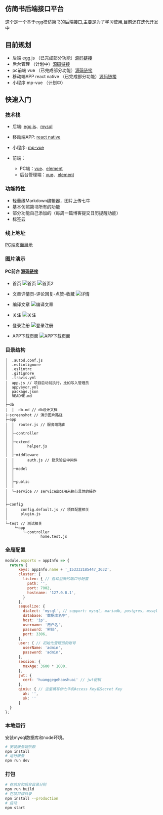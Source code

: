 ## 仿简书后端接口平台

这个是一个基于egg模仿简书的后端接口,主要是为了学习使用,目前还在迭代开发中

## 目前规划

- 后端 egg.js （已完成部分功能）[源码链接](https://github.com/jieyuanfei/jianshu-egg-api)
- 后台管理 （计划中）[源码链接](https://github.com/jieyuanfei/jianshu-egg-api)
- pc前端 vue （已完成部分功能）[源码链接](https://github.com/jieyuanfei/jianshu-vue-pc)
- 移动端APP react native （已完成部分功能）[源码链接](https://github.com/jieyuanfei/jianshu-react-mobile)
- 小程序 mp-vue （计划中）

## 快速入门

### 技术栈

- 后端: [egg.js](https://eggjs.org/zh-cn/)、[mysql](http://www.runoob.com/mysql/mysql-tutorial.html)

- 移动端APP: [react native](https://reactnative.cn/)

- 小程序: [mp-vue](https://reactnative.cn/)

- 前端：
  - PC端：[vue](https://cn.vuejs.org/)、[element](http://element-cn.eleme.io/#/zh-CN)
  - 后台管理端：[vue](https://cn.vuejs.org/)、[element](http://element-cn.eleme.io/#/zh-CN)

### 功能特性

- 轻量级Markdown编辑器，图片上传七牛
- 基本仿照简书所有的功能
- 部分功能自己添加的（每周一篇博客提交日历提醒功能）
- 标签云
### 线上地址
  [PC端页面展示](http://39.108.125.74/jianshu/#/)
### 图片演示
#### PC前台 [源码链接](https://github.com/jieyuanfei/jianshu-vue-pc)

 - 首页
 ![首页](./screenshot/home.gif)
 ![首页2](./screenshot/home2.gif)

 - 文章详情页-评论回复-点赞-收藏
  ![详情](./screenshot/detail.gif)

 - 编译文章
  ![编译文章](./screenshot/write.gif)

 - 关注
  ![关注](./screenshot/follow.gif)

 - 登录注册
  ![登录注册](./screenshot/sign.gif)

 - APP下载页面
  ![APP下载页面](./screenshot/introduce.gif)
### 目录结构

```
│  .autod.conf.js
│  .eslintignore
│  .eslintrc
│  .gitignore
│  .travis.yml
│  app.js // 项目启动前执行，比如写入管理员
│  appveyor.yml
│  package.json
│  README.md
│
├─db
│  │  db.md // db设计文档
├─screenshot // 演示图片路径
├─app
│  │  router.js // 服务端路由
│  │
│  ├─controller
│  │
│  ├─extend
│  │      helper.js
│  │
│  ├─middleware
│  │      auth.js // 登录验证中间件
│  │
│  ├─model
│  │     
│  │
│  ├─public
│  │
│  └─service // service部分用来执行具体的操作
│          
│
├─config
│      config.default.js // 项目配置相关
│      plugin.js
│
└─test // 测试相关
    └─app
        └─controller
                home.test.js
```  

### 全局配置

```javascript
module.exports = appInfo => {
  return {
      keys: appInfo.name + '_153332185447_3632',
      cluster: {
        listen: { // 启动监听的端口号配置
          path: '',
          port: 7002,
          hostname: '127.0.0.1',
        }
      },
      sequelize: {
        dialect: 'mysql', // support: mysql, mariadb, postgres, mssql
        database: '数据库名字',
        host: 'ip',
        username: '用户名',
        password: '密码',
        port: 3306,
      },
      user: { // 初始化管理员的账号
        userName: 'admin',
        password: 'admin',
      },
      session: {
        maxAge: 3600 * 1000,
      },
      jwt: {
        cert: 'huanggegehaoshuai' // jwt秘钥
      },
      qiniu: { // 这里填写你七牛的Access Key和Secret Key
        ak: '',
        sk: ''
      }
  }
};
```


### 本地运行

安装mysql数据库和node环境。

``` bash
# 安装服务端依赖
npm install
# 运行服务
npm run dev

```

### 打包

```bash
# 在前台和后台目录分别
npm run build
# 在项目根目录
npm install --production
# 启动
npm start
```
